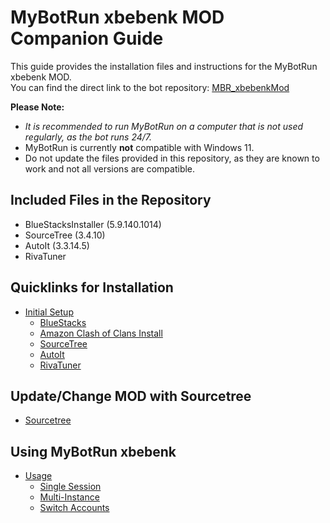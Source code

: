 # MyBotRun xbebenk MOD Companion Guide
This guide provides the installation files and instructions for the MyBotRun xbebenk MOD.   
You can find the direct link to the bot repository: [MBR_xbebenkMod](https://github.com/xbebenk/MBR_xbebenkMod)  


**Please Note:** 
* *It is recommended to run MyBotRun on a computer that is not used regularly, as the bot runs 24/7.*
* MyBotRun is currently **not** compatible with Windows 11.
* Do not update the files provided in this repository, as they are known to work and not all versions are compatible.


## Included Files in the Repository
* BlueStacksInstaller (5.9.140.1014)
* SourceTree (3.4.10)
* AutoIt (3.3.14.5)
* RivaTuner

## Quicklinks for Installation
* [Initial Setup](InitialSetup.md) 
  * [BlueStacks](InitialSetup.md#bluestacks)  
  * [Amazon Clash of Clans Install](InitialSetup.md#cocinstall)  
  * [SourceTree](InitialSetup.md#sourcetree)  
  * [AutoIt](InitialSetup.md#autoit)  
  * [RivaTuner](InitialSetup.md#rivatuner)  


## Update/Change MOD with Sourcetree
* [Sourcetree](Sourcetree.md)  


## Using MyBotRun xbebenk
* [Usage](Usage.md)  
  * [Single Session](Usage.md#single)  
  * [Multi-Instance](Usage.md#multi)  
  * [Switch Accounts](Usage.md#switch)  
